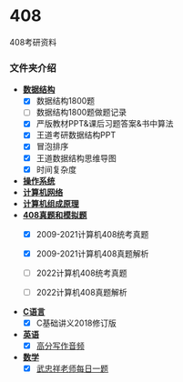 # 408
408考研资料



###  文件夹介绍

-  [**数据结构**](数据结构/)
   - [x] 数据结构1800题
   - [ ] 数据结构1800题做题记录
   - [x] 严版教材PPT&课后习题答案&书中算法
   - [x] 王道考研数据结构PPT
   - [x] 冒泡排序
   - [x] 王道数据结构思维导图
   - [x] 时间复杂度
-  [**操作系统**](操作系统/)
-  [**计算机网络**](计算机网络/)
-  [**计算机组成原理**](计算机组成原理)
- [**408真题和模拟题**](408真题/)
  - [x] ​	2009-2021计算机408统考真题
  
  - [x] ​    2009-2021计算机408真题解析
  
  - [ ] ​    2022计算机408统考真题
  
  - [ ] ​    2022计算机408真题解析
-  [**C语言**](C语言/)
   - [x] C基础讲义2018修订版
-  [**英语**](英语/)
   - [x] [高分写作音频](英语/2022高分写作音频/)
-  [**数学**](数学/)
   - [x] [武忠祥老师每日一题](数学/武忠祥老师每日一题/)